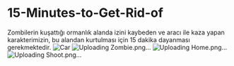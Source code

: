 # 15-Minutes-to-Get-Rid-of
Zombilerin kuşattığı ormanlık alanda izini kaybeden ve aracı ile kaza yapan karakterimizin, bu alandan kurtulması için 15 dakika dayanması gerekmektedir.
![Car](https://user-images.githubusercontent.com/112270755/209954086-5abc17a2-b96a-4704-88fb-e2e26ded0af8.png)
![Uploading Zombie.png…]()
![Uploading Home.png…]()
![Uploading Shoot.png…]()
